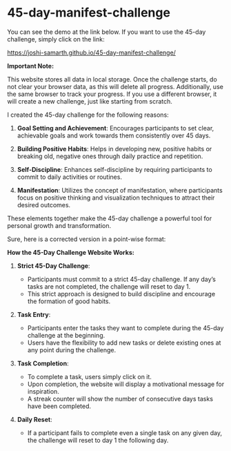 # 45-day-manifest-challenge

You can see the demo at the link below. If you want to use the 45-day challenge, simply click on the link:

https://joshi-samarth.github.io/45-day-manifest-challenge/

**Important Note:**

This website stores all data in local storage. Once the challenge starts, do not clear your browser data, as this will delete all progress. Additionally, use the same browser to track your progress. If you use a different browser, it will create a new challenge, just like starting from scratch.

I created the 45-day challenge for the following reasons:

1. **Goal Setting and Achievement**: Encourages participants to set clear, achievable goals and work towards them consistently over 45 days.

2. **Building Positive Habits**: Helps in developing new, positive habits or breaking old, negative ones through daily practice and repetition.

3. **Self-Discipline**: Enhances self-discipline by requiring participants to commit to daily activities or routines.

4. **Manifestation**: Utilizes the concept of manifestation, where participants focus on positive thinking and visualization techniques to attract their desired outcomes.

These elements together make the 45-day challenge a powerful tool for personal growth and transformation.

Sure, here is a corrected version in a point-wise format:


**How the 45-Day Challenge Website Works:**

1. **Strict 45-Day Challenge**: 
   - Participants must commit to a strict 45-day challenge. If any day’s tasks are not completed, the challenge will reset to day 1.
   - This strict approach is designed to build discipline and encourage the formation of good habits.

2. **Task Entry**:
   - Participants enter the tasks they want to complete during the 45-day challenge at the beginning.
   - Users have the flexibility to add new tasks or delete existing ones at any point during the challenge.

3. **Task Completion**:
   - To complete a task, users simply click on it.
   - Upon completion, the website will display a motivational message for inspiration.
   - A streak counter will show the number of consecutive days tasks have been completed.

4. **Daily Reset**:
   - If a participant fails to complete even a single task on any given day, the challenge will reset to day 1 the following day.

